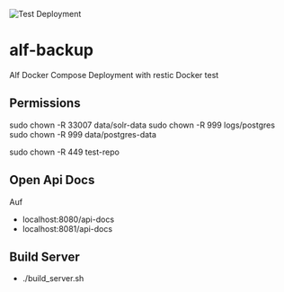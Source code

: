 ![Test Deployment](https://github.com/mmuller88/alf-backup/workflows/Test%20Deployment/badge.svg)

# alf-backup
Alf Docker Compose Deployment with restic Docker test

## Permissions
sudo chown -R 33007 data/solr-data
sudo chown -R 999 logs/postgres
sudo chown -R 999 data/postgres-data

sudo chown -R 449 test-repo

## Open Api Docs
Auf 
* localhost:8080/api-docs
* localhost:8081/api-docs

## Build Server
* ./build_server.sh
